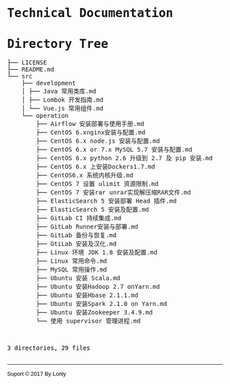 # Technical Documentation

<!DOCTYPE html>
<html><head>
 <meta http-equiv="Content-Type" content="text/html; charset=UTF-8"> <meta name="Author" content="Made by 'tree'">
 <meta name="GENERATOR" content="$Version: $ tree v1.7.0 (c) 1996 - 2014 by Steve Baker, Thomas Moore, Francesc Rocher, Florian Sesser, Kyosuke Tokoro $">
 <title>Directory Tree</title>
 <style type="text/css">
  <!--
  BODY { font-family : ariel, monospace, sans-serif; }
  P { font-weight: normal; font-family : ariel, monospace, sans-serif; color: black; background-color: transparent;}
  B { font-weight: normal; color: black; background-color: transparent;}
  A:visited { font-weight : normal; text-decoration : none; background-color : transparent; margin : 0px 0px 0px 0px; padding : 0px 0px 0px 0px; display: in
line; }
  A:link    { font-weight : normal; text-decoration : none; margin : 0px 0px 0px 0px; padding : 0px 0px 0px 0px; display: inline; }
  A:hover   { color : #000000; font-weight : normal; text-decoration : underline; background-color : yellow; margin : 0px 0px 0px 0px; padding : 0px 0px 0px
 0px; display: inline; }
  A:active  { color : #000000; font-weight: normal; background-color : transparent; margin : 0px 0px 0px 0px; padding : 0px 0px 0px 0px; display: inline; }
  .VERSION { font-size: small; font-family : arial, sans-serif; }
  .NORM  { color: black;  background-color: transparent;}
  .FIFO  { color: purple; background-color: transparent;}
  .CHAR  { color: yellow; background-color: transparent;}
  .DIR   { color: blue;   background-color: transparent;}
  .BLOCK { color: yellow; background-color: transparent;}
  .LINK  { color: aqua;   background-color: transparent;}
  .SOCK  { color: fuchsia;background-color: transparent;}
  .EXEC  { color: green;  background-color: transparent;}
  -->
 </style>
</head>
<body>
        <h1>Directory Tree</h1><p>
        ├── <a href="./LICENSE">LICENSE</a><br>
        ├── <a href="./README.md">README.md</a><br>
        └── <a href="./src/">src</a><br>
        &nbsp;&nbsp;&nbsp; ├── <a href="./src/development/">development</a><br>
        &nbsp;&nbsp;&nbsp; │   ├── <a href="./src/development/Java%20%E5%B8%B8%E7%94%A8%E7%B1%BB%E5%BA%93.md">Java 常用类库.md</a><br>
        &nbsp;&nbsp;&nbsp; │   ├── <a href="./src/development/Lombok%20%E5%BC%80%E5%8F%91%E6%8C%87%E5%8D%97.md">Lombok 开发指南.md</a><br>
        &nbsp;&nbsp;&nbsp; │   └── <a href="./src/development/Vue.js%20%E5%B8%B8%E7%94%A8%E7%BB%84%E4%BB%B6.md">Vue.js 常用组件.md</a><br>
        &nbsp;&nbsp;&nbsp; └── <a href="./src/operation/">operation</a><br>
        &nbsp;&nbsp;&nbsp; &nbsp;&nbsp;&nbsp; ├── <a href="./src/operation/Airflow%20%E5%AE%89%E8%A3%85%E9%83%A8%E7%BD%B2%E4%B8%8E%E4%BD%BF%E7%94%A8%E6%89%8B%E5%86%8C.md">Airflow 安装部署与使用手册.md</a><br>
        &nbsp;&nbsp;&nbsp; &nbsp;&nbsp;&nbsp; ├── <a href="./src/operation/CentOS%206.x%20nginx%E5%AE%89%E8%A3%85%E4%B8%8E%E9%85%8D%E7%BD%AE.md">CentOS 6.xnginx安装与配置.md</a><br>
        &nbsp;&nbsp;&nbsp; &nbsp;&nbsp;&nbsp; ├── <a href="./src/operation/CentOS%206.x%20node.js%20%E5%AE%89%E8%A3%85%E4%B8%8E%E9%85%8D%E7%BD%AE.md">CentOS 6.x node.js 安装与配置.md</a><br>
        &nbsp;&nbsp;&nbsp; &nbsp;&nbsp;&nbsp; ├── <a href="./src/operation/CentOS%206.x%20or%207.x%20MySQL%205.7%20%E5%AE%89%E8%A3%85%E4%B8%8E%E9%85%8D%E7%BD%AE.md">CentOS 6.x or 7.x MySQL 5.7 安装与配置.md</a><br>
        &nbsp;&nbsp;&nbsp; &nbsp;&nbsp;&nbsp; ├── <a href="./src/operation/CentOS%206.x%20python%202.6%20%E5%8D%87%E7%BA%A7%E5%88%B0%202.7%20%E5%8F%8A%20pip%20%E5%AE%89%E8%A3%85.md">CentOS 6.x python 2.6 升级到 2.7 及 pip 安装.md</a><br>
        &nbsp;&nbsp;&nbsp; &nbsp;&nbsp;&nbsp; ├── <a href="./src/operation/CentOS%206.x%20%E4%B8%8A%E5%AE%89%E8%A3%85Dockers1.7.md">CentOS 6.x 上安装Dockers1.7.md</a><br>
        &nbsp;&nbsp;&nbsp; &nbsp;&nbsp;&nbsp; ├── <a href="./src/operation/CentOS%206.x%20%E7%B3%BB%E7%BB%9F%E5%86%85%E6%A0%B8%E5%8D%87%E7%BA%A7.md">CentOS6.x 系统内核升级.md</a><br>
        &nbsp;&nbsp;&nbsp; &nbsp;&nbsp;&nbsp; ├── <a href="./src/operation/CentOS%207%20%E8%AE%BE%E7%BD%AE%20ulimit%20%E8%B5%84%E6%BA%90%E9%99%90%E5%88%B6.md">CentOS 7 设置 ulimit 资源限制.md</a><br>
        &nbsp;&nbsp;&nbsp; &nbsp;&nbsp;&nbsp; ├── <a href="./src/operation/CentOS%207%20%E5%AE%89%E8%A3%85rar%20unrar%E5%AE%9E%E7%8E%B0%E8%A7%A3%E5%8E%8B%E7%BC%A9RAR%E6%96%87%E4%BB%B6.md">CentOS 7 安装rar unrar实现解压缩RAR文件.md</a><br>
        &nbsp;&nbsp;&nbsp; &nbsp;&nbsp;&nbsp; ├── <a href="./src/operation/ElasticSearch%205%20%E5%AE%89%E8%A3%85%E9%83%A8%E7%BD%B2%20Head%20%E6%8F%92%E4%BB%B6.md">ElasticSearch 5 安装部署 Head 插件.md</a><br>
        &nbsp;&nbsp;&nbsp; &nbsp;&nbsp;&nbsp; ├── <a href="./src/operation/ElasticSearch%205%20%E5%AE%89%E8%A3%85%E5%8F%8A%E9%85%8D%E7%BD%AE.md">ElasticSearch 5 安装及配置.md</a><br>
        &nbsp;&nbsp;&nbsp; &nbsp;&nbsp;&nbsp; ├── <a href="./src/operation/GitLab%20CI%20%E6%8C%81%E7%BB%AD%E9%9B%86%E6%88%90.md">GitLab CI 持续集成.md</a><br>
        &nbsp;&nbsp;&nbsp; &nbsp;&nbsp;&nbsp; ├── <a href="./src/operation/GitLab%20Runner%E5%AE%89%E8%A3%85%E4%B8%8E%E9%83%A8%E7%BD%B2.md">GitLab Runner安装与部署.md</a><br>
        &nbsp;&nbsp;&nbsp; &nbsp;&nbsp;&nbsp; ├── <a href="./src/operation/GitLab%20%E5%A4%87%E4%BB%BD%E4%B8%8E%E6%81%A2%E5%A4%8D.md">GitLab 备份与恢复.md</a><br>
        &nbsp;&nbsp;&nbsp; &nbsp;&nbsp;&nbsp; ├── <a href="./src/operation/GtiLab%20%E5%AE%89%E8%A3%85%E5%8F%8A%E6%B1%89%E5%8C%96.md">GtiLab 安装及汉化.md</a><br>
        &nbsp;&nbsp;&nbsp; &nbsp;&nbsp;&nbsp; ├── <a href="./src/operation/Linux%20%E7%8E%AF%E5%A2%83%20JDK%201.8%20%E5%AE%89%E8%A3%85%E5%8F%8A%E9%85%8D%E7%BD%AE.md">Linux 环境 JDK 1.8 安装及配置.md</a><br>
        &nbsp;&nbsp;&nbsp; &nbsp;&nbsp;&nbsp; ├── <a href="./src/operation/Linux%20%E5%B8%B8%E7%94%A8%E5%91%BD%E4%BB%A4.md">Linux 常用命令.md</a><br>
        &nbsp;&nbsp;&nbsp; &nbsp;&nbsp;&nbsp; ├── <a href="./src/operation/MySQL%20%E5%B8%B8%E7%94%A8%E6%93%8D%E4%BD%9C.md">MySQL 常用操作.md</a><br>
        &nbsp;&nbsp;&nbsp; &nbsp;&nbsp;&nbsp; ├── <a href="./src/operation/Ubuntu%20%E5%AE%89%E8%A3%85%20Scala.md">Ubuntu 安装 Scala.md</a><br>
        &nbsp;&nbsp;&nbsp; &nbsp;&nbsp;&nbsp; ├── <a href="./src/operation/Ubuntu%20%E5%AE%89%E8%A3%85Hadoop%202.7%20on%20Yarn.md">Ubuntu 安装Hadoop 2.7 onYarn.md</a><br>
        &nbsp;&nbsp;&nbsp; &nbsp;&nbsp;&nbsp; ├── <a href="./src/operation/Ubuntu%20%E5%AE%89%E8%A3%85Hbase%202.1.1.md">Ubuntu 安装Hbase 2.1.1.md</a><br>
        &nbsp;&nbsp;&nbsp; &nbsp;&nbsp;&nbsp; ├── <a href="./src/operation/Ubuntu%20%E5%AE%89%E8%A3%85Spark%202.1.0%20on%20Yarn.md">Ubuntu 安装Spark 2.1.0 on Yarn.md</a><br>
        &nbsp;&nbsp;&nbsp; &nbsp;&nbsp;&nbsp; ├── <a href="./src/operation/Ubuntu%20%E5%AE%89%E8%A3%85Zookeeper%203.4.9.md">Ubuntu 安装Zookeeper 3.4.9.md</a><br>
        &nbsp;&nbsp;&nbsp; &nbsp;&nbsp;&nbsp; └── <a href="./src/operation/%E4%BD%BF%E7%94%A8%20supervisor%20%E7%AE%A1%E7%90%86%E8%BF%9B%E7%A8%8B.md">使用 supervisor 管理进程.md</a><br>
        <br><br>
        </p>
        <p>

3 directories, 29 files
        <br><br>
        </p>
        <hr>
        <p class="VERSION">
            Suport © 2017 By Lonly
        </p>
</body>
</html>